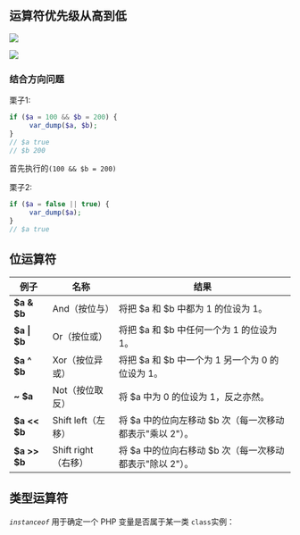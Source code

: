 ## 运算符优先级从高到低

![](https://ws1.sinaimg.cn/large/006tNbRwly1fyf3kw1itej31i80u0aba.jpg)

![](https://ws4.sinaimg.cn/large/006tNbRwly1fyf3l5vk3bj31gm0j00t8.jpg)

### 结合方向问题

栗子1:

```php
if ($a = 100 && $b = 200) {
     var_dump($a, $b);
}
// $a true
// $b 200
```

首先执行的`(100 && $b = 200)`

栗子2: 

```php
if ($a = false || true) {
     var_dump($a);
}
// $a true
```





## 位运算符

| 例子          | 名称                | 结果                                                     |
| ------------- | ------------------- | -------------------------------------------------------- |
| **\$a \& $b** | And（按位与）       | 将把 $a 和 $b 中都为 1 的位设为 1。                      |
| **\$a \| $b** | Or（按位或）        | 将把 $a 和 $b 中任何一个为 1 的位设为 1。                |
| **\$a ^ $b**  | Xor（按位异或）     | 将把 $a 和 $b 中一个为 1 另一个为 0 的位设为 1。         |
| **~ \$a**     | Not（按位取反）     | 将 $a 中为 0 的位设为 1，反之亦然。                      |
| **\$a << $b** | Shift left（左移）  | 将 $a 中的位向左移动 $b 次（每一次移动都表示"乘以 2"）。 |
| **\$a >> $b** | Shift right（右移） | 将 $a 中的位向右移动 $b 次（每一次移动都表示"除以 2"）。 |







## 类型运算符

*`instanceof`* 用于确定一个 PHP 变量是否属于某一类 `class`实例：